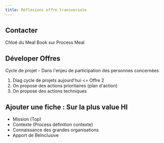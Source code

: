 ```yaml
---
title: Réflexions offre transversale
---
```



## Contacter
Chloé du Meal
Book sur Process Meal 


## Déveloper Offres

Cycle de projet - Dans l'enjeu de participation des personnes concernées

1. Diag cycle de projets aujourd'hui <= Offre 2
1. On propose des actions prioritaires (plan d'action)
1. On propose des actions techniques


## Ajouter une fiche : Sur la plus value HI

 - Mission (Top)
 - Contexte (Process définition contexte)
 - Connaissance des grandes organisations
 - Apport de BeInclusive